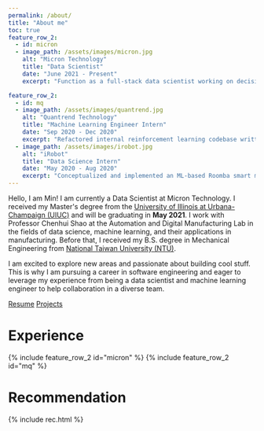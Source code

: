 ```yaml
---
permalink: /about/
title: "About me"
toc: true
feature_row_2:
  - id: micron
  - image_path: /assets/images/micron.jpg
    alt: "Micron Technology"
    title: "Data Scientist"
    date: "June 2021 - Present"
    excerpt: "Function as a full-stack data scientist working on decision optimization and quality forecast."  

feature_row_2:
  - id: mq
  - image_path: /assets/images/quantrend.jpg
    alt: "Quantrend Technology"
    title: "Machine Learning Engineer Intern"
    date: "Sep 2020 - Dec 2020"
    excerpt: "Refactored internal reinforcement learning codebase written in TensorFlow by following Stable Baselines and Factory Method, allowing researchers to do experiments with flexible model choices."
  - image_path: /assets/images/irobot.jpg
    alt: "iRobot"
    title: "Data Science Intern"
    date: "May 2020 - Aug 2020"
    excerpt: "Conceptualized and implemented an ML-based Roomba smart map report with AUC = 0.9 using AWS Athena geospatial data and Plotly to help user personalized coaching (5k users in alpha test."
---
```

<!-- Hello, I am Min! I was a Data Science Intern at [iRobot](https://www.irobot.com/about-irobot/careers/data-science-and-machine-learning) where I conducted the analysis and built a scoring model for customer behavior with enterprise-level IoT data. I was also a Machine Learning Engineer Intern at [Quantrend Technology](https://quantrend.ai/) where I developed machine-learning based quantitative trading strategies and built a modular Reinforcement Learning codebase. -->

<!-- Hello, I am Min! I am currently an M.S. student from the [University of Illinois at Urbana-Champaign (UIUC)](https://illinois.edu/) and will be graduating in **May 2021**. I work with Professor Chenhui Shao at the Automation and Digital Manufacturing Lab in the fields of data science, machine learning, and their applications in manufacturing. Before that, I received my B.S. degree in Mechanical Engineering from [National Taiwan University (NTU)](https://www.ntu.edu.tw/). -->

Hello, I am Min! I am currently a Data Scientist at Micron Technology. I received my Master's degree from the [University of Illinois at Urbana-Champaign (UIUC)](https://illinois.edu/) and will be graduating in **May 2021**. I work with Professor Chenhui Shao at the Automation and Digital Manufacturing Lab in the fields of data science, machine learning, and their applications in manufacturing. Before that, I received my B.S. degree in Mechanical Engineering from [National Taiwan University (NTU)](https://www.ntu.edu.tw/).

<!-- Some people may wonder why I switched from mechanical engineering to data science. In fact, it was the engineering background helps me to discover my interests in data science. As an engineer, we need to make sure things work well with theory and experimental data. With models and hypothesis testing, aren't we doing the same as a data scientist? -->

I am excited to explore new areas and passionate about building cool stuff. This is why I am pursuing a career in software engineering and eager to leverage my experience from being a data scientist and machine learning engineer to help collaboration in a diverse team.

<a href="/assets/images/min_resume.pdf" class="btn btn--warning btn--large">Resume</a>
<a href="/projects/" class="btn btn--warning btn--large">Projects</a>

# Experience
{% include feature_row_2 id="micron" %}
{% include feature_row_2 id="mq" %}

# Recommendation
{% include rec.html %}

